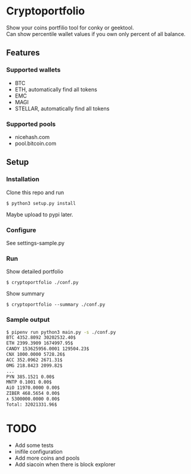 # Cryptoportfolio
Show your coins portfilio tool for conky or geektool.  
Can show percentile wallet values if you own only percent of all balance.

## Features
### Supported wallets
* BTC
* ETH, automatically find all tokens
* EMC
* MAGI
* STELLAR, automatically find all tokens

### Supported pools
* nicehash.com
* pool.bitcoin.com

## Setup
### Installation
Clone this repo and run 
```shell
$ python3 setup.py install
```
Maybe upload to pypi later.

### Configure
See settings-sample.py

### Run
Show detailed portfolio
```shell
$ cryptoportfolio ./conf.py
```

Show summary
```shell
$ cryptoportfolio --summary ./conf.py
```

### Sample output
```sh
$ pipenv run python3 main.py -s ./conf.py
BTC 4352.8092 30202532.40$
ETH 2399.3909 1674997.95$
CANDY 153625956.0001 129504.23$
CNX 1000.0000 5728.26$
ACC 352.0962 2671.31$
OMG 218.8423 2099.82$
...
PYN 385.1521 0.00$
MNTP 0.1001 0.00$
AiO 11970.0000 0.00$
ZIBER 468.5654 0.00$
٨ 5300000.0000 0.00$
Total: 32021331.96$
```

# TODO
* Add some tests
* inifile configuration
* Add more coins and pools
* Add siacoin when there is block explorer
